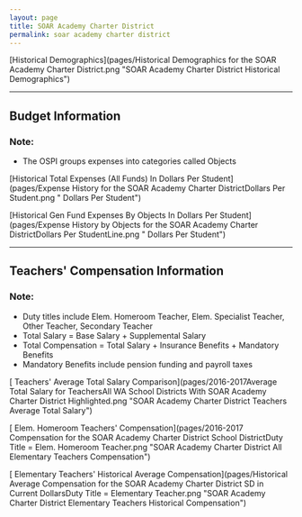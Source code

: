 ```yaml
---
layout: page
title: SOAR Academy Charter District
permalink: soar academy charter district
---
```



[Historical Demographics](pages/Historical Demographics for the SOAR Academy Charter District.png "SOAR Academy Charter District Historical Demographics")

___

## Budget Information
### Note:
- The OSPI groups expenses into categories called Objects

[Historical Total Expenses (All Funds) In Dollars Per Student](pages/Expense History for the SOAR Academy Charter DistrictDollars Per Student.png " Dollars Per Student")

[Historical Gen Fund Expenses By Objects In Dollars Per Student](pages/Expense History by Objects for the SOAR Academy Charter DistrictDollars Per StudentLine.png " Dollars Per Student")


___

## Teachers' Compensation Information
### Note:
- Duty titles include Elem. Homeroom Teacher, Elem. Specialist Teacher, Other Teacher, Secondary Teacher
- Total Salary = Base Salary + Supplemental Salary
- Total Compensation = Total Salary + Insurance Benefits + Mandatory Benefits
- Mandatory Benefits include pension funding and payroll taxes

[ Teachers' Average Total Salary Comparison](pages/2016-2017Average Total Salary for TeachersAll WA School Districts With SOAR Academy Charter District Highlighted.png "SOAR Academy Charter District Teachers Average Total Salary")

[ Elem. Homeroom Teachers' Compensation](pages/2016-2017 Compensation for the SOAR Academy Charter District School DistrictDuty Title = Elem. Homeroom Teacher.png "SOAR Academy Charter District All Elementary Teachers Compensation")

[ Elementary Teachers' Historical Average Compensation](pages/Historical Average Compensation for the SOAR Academy Charter District SD in Current DollarsDuty Title = Elementary Teacher.png "SOAR Academy Charter District Elementary Teachers Historical Compensation")

